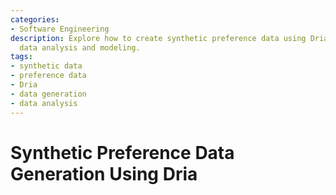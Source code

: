 ```yaml
---
categories:
- Software Engineering
description: Explore how to create synthetic preference data using Dria for enhanced
  data analysis and modeling.
tags:
- synthetic data
- preference data
- Dria
- data generation
- data analysis
---
```


# Synthetic Preference Data Generation Using Dria